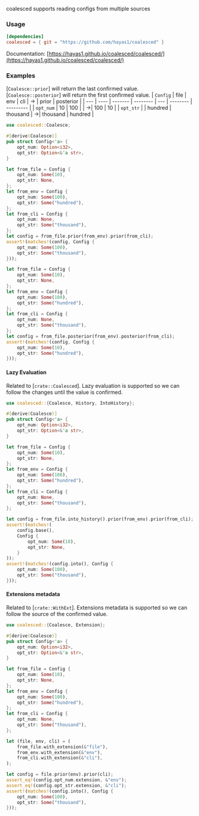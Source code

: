 <!-- cargo-rdme start -->

coalesced supports reading configs from multiple sources

### Usage
```toml
[dependencies]
coalesced = { git = "https://github.com/hayas1/coalesced" }
```
Documentation: [https://hayas1.github.io/coalesced/coalesced/](https://hayas1.github.io/coalesced/coalesced/)

### Examples
[`Coalesce::prior`] will return the last confirmed value. [`Coalesce::posterior`] will return the first confirmed value.
| `Config` | file | env | cli | → | prior | posterior |
| --- | ---- | ------- | -------- | --- | -------- | --------- |
| `opt_num` | 10 | 100 | | →| 100 | 10 |
| `opt_str` | | hundred | thousand | →| thousand | hundred |

```rust
use coalesced::Coalesce;

#[derive(Coalesce)]
pub struct Config<'a> {
    opt_num: Option<i32>,
    opt_str: Option<&'a str>,
}

let from_file = Config {
    opt_num: Some(10),
    opt_str: None,
};
let from_env = Config {
    opt_num: Some(100),
    opt_str: Some("hundred"),
};
let from_cli = Config {
    opt_num: None,
    opt_str: Some("thousand"),
};
let config = from_file.prior(from_env).prior(from_cli);
assert!(matches!(config, Config {
    opt_num: Some(100),
    opt_str: Some("thousand"),
}));

let from_file = Config {
    opt_num: Some(10),
    opt_str: None,
};
let from_env = Config {
    opt_num: Some(100),
    opt_str: Some("hundred"),
};
let from_cli = Config {
    opt_num: None,
    opt_str: Some("thousand"),
};
let config = from_file.posterior(from_env).posterior(from_cli);
assert!(matches!(config, Config {
    opt_num: Some(10),
    opt_str: Some("hundred"),
}));
```

#### Lazy Evaluation
Related to [`crate::Coalesced`]. Lazy evaluation is supported so we can follow the changes until the value is confirmed.
```rust
use coalesced::{Coalesce, History, IntoHistory};

#[derive(Coalesce)]
pub struct Config<'a> {
    opt_num: Option<i32>,
    opt_str: Option<&'a str>,
}

let from_file = Config {
    opt_num: Some(10),
    opt_str: None,
};
let from_env = Config {
    opt_num: Some(100),
    opt_str: Some("hundred"),
};
let from_cli = Config {
    opt_num: None,
    opt_str: Some("thousand"),
};

let config = from_file.into_history().prior(from_env).prior(from_cli);
assert!(matches!(
    config.base(),
    Config {
        opt_num: Some(10),
        opt_str: None,
    }
));
assert!(matches!(config.into(), Config {
    opt_num: Some(100),
    opt_str: Some("thousand"),
}));
```

#### Extensions metadata
Related to [`crate::WithExt`]. Extensions metadata is supported so we can follow the source of the confirmed value.
```rust
use coalesced::{Coalesce, Extension};

#[derive(Coalesce)]
pub struct Config<'a> {
    opt_num: Option<i32>,
    opt_str: Option<&'a str>,
}

let from_file = Config {
    opt_num: Some(10),
    opt_str: None,
};
let from_env = Config {
    opt_num: Some(100),
    opt_str: Some("hundred"),
};
let from_cli = Config {
    opt_num: None,
    opt_str: Some("thousand"),
};

let (file, env, cli) = (
    from_file.with_extension(&"file"),
    from_env.with_extension(&"env"),
    from_cli.with_extension(&"cli"),
);

let config = file.prior(env).prior(cli);
assert_eq!(config.opt_num.extension, &"env");
assert_eq!(config.opt_str.extension, &"cli");
assert!(matches!(config.into(), Config {
    opt_num: Some(100),
    opt_str: Some("thousand"),
}));
```

<!-- cargo-rdme end -->
